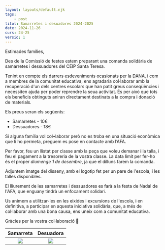```yaml
---
layout: layouts/default.njk
tags: 
    - post
titol: Samarretes i desuadores 2024-2025
date: 2024-11-26
curs: 24-25
versio: 1
---
```


Estimades famílies, 

Des de la Comissió de festes estem preparant una comanda solidària de samarretes i dessuadores del CEIP Santa Teresa. 

Tenint en compte els darrers esdeveniments ocasionats per la DANA, i com a membres de la comunitat educativa, ens agradaria col·laborar amb la recuperació d'un dels centres escolars que han patit greus conseqüències i necessiten ajuda per poder reprendre la seua activitat. És per això que tots els beneficis obtinguts aniran directament destinats a la compra i donació de materials. 

Els preus seran els següents: 

* Samarretes - 10€
* Dessuadores - 18€

Si alguna família vol col•laborar però no es troba en una situació econòmica que li ho permeta, preguem es pose en contacte amb l’AFA. 

Per favor, feu un llistat per classe amb la peça que voleu demanar i la talla, i feu el pagament a la tresoreria de la vostra classe. La data límit per fer-ho és el proper *diumenge 1 de desembre*, ja que el dilluns farem la comanda. 

Adjuntem imatge del disseny, amb el logotip fet per un pare de l'escola, i les talles disponibles. 

El lliurement de les samarretes i dessuadores es farà a la festa de Nadal de l'AFA, que enguany tindrà un enfocament solidari.

Us animem a utilitzar-les en les eixides i excursions de l'escola, i en definitiva, a participar en aquesta iniciativa solidària, que, a més de col·laborar amb una bona causa, ens uneix com a comunitat educativa. 

Gràcies per la vostra col·laboració 🤍

| Samarreta | Desuadora |
| :--: | :--: |
| ![](/assets/imgs/2024-11-26-samarreta.jpg) | ![](/assets/imgs/2024-11-26-desuadora.jpg) |